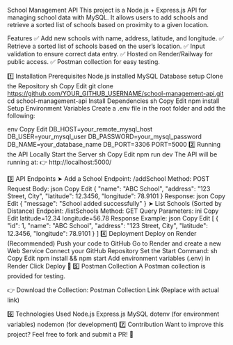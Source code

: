 School Management API
This project is a Node.js + Express.js API for managing school data with MySQL. It allows users to add schools and retrieve a sorted list of schools based on proximity to a given location.

Features
✅ Add new schools with name, address, latitude, and longitude.
✅ Retrieve a sorted list of schools based on the user’s location.
✅ Input validation to ensure correct data entry.
✅ Hosted on Render/Railway for public access.
✅ Postman collection for easy testing.

1️⃣ Installation
Prerequisites
Node.js installed
MySQL Database setup
Clone the Repository
sh
Copy
Edit
git clone https://github.com/YOUR_GITHUB_USERNAME/school-management-api.git
cd school-management-api
Install Dependencies
sh
Copy
Edit
npm install
Setup Environment Variables
Create a .env file in the root folder and add the following:

env
Copy
Edit
DB_HOST=your_remote_mysql_host
DB_USER=your_mysql_user
DB_PASSWORD=your_mysql_password
DB_NAME=your_database_name
DB_PORT=3306
PORT=5000
2️⃣ Running the API Locally
Start the Server
sh
Copy
Edit
npm run dev
The API will be running at:
👉 http://localhost:5000/

3️⃣ API Endpoints
➤ Add a School
Endpoint: /addSchool
Method: POST
Request Body:
json
Copy
Edit
{
  "name": "ABC School",
  "address": "123 Street, City",
  "latitude": 12.3456,
  "longitude": 78.9101
}
Response:
json
Copy
Edit
{
  "message": "School added successfully"
}
➤ List Schools (Sorted by Distance)
Endpoint: /listSchools
Method: GET
Query Parameters:
ini
Copy
Edit
latitude=12.34
longitude=56.78
Response Example:
json
Copy
Edit
[
  {
    "id": 1,
    "name": "ABC School",
    "address": "123 Street, City",
    "latitude": 12.3456,
    "longitude": 78.9101
  }
]
4️⃣ Deployment
Deploy on Render (Recommended)
Push your code to GitHub
Go to Render and create a new Web Service
Connect your GitHub Repository
Set the Start Command:
sh
Copy
Edit
npm install && npm start
Add environment variables (.env) in Render
Click Deploy 🚀
5️⃣ Postman Collection
A Postman collection is provided for testing.

👉 Download the Collection: Postman Collection Link (Replace with actual link)

6️⃣ Technologies Used
Node.js
Express.js
MySQL
dotenv (for environment variables)
nodemon (for development)
7️⃣ Contribution
Want to improve this project? Feel free to fork and submit a PR! 🤝

